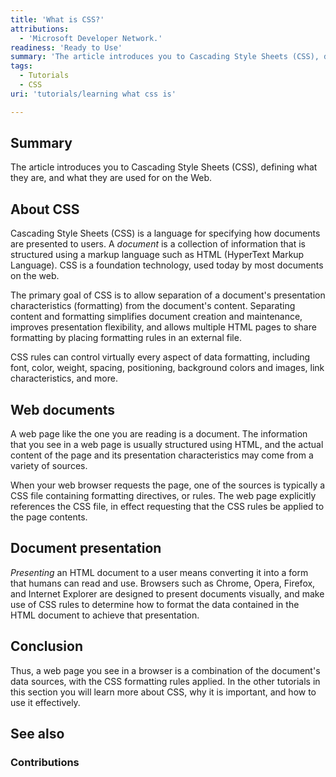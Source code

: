 ```yaml
---
title: 'What is CSS?'
attributions:
  - 'Microsoft Developer Network.'
readiness: 'Ready to Use'
summary: 'The article introduces you to Cascading Style Sheets (CSS), defining what they are, and what they are used for on the Web.'
tags:
  - Tutorials
  - CSS
uri: 'tutorials/learning what css is'

---
```

## Summary

The article introduces you to Cascading Style Sheets (CSS), defining what they are, and what they are used for on the Web.

## About CSS

Cascading Style Sheets (CSS) is a language for specifying how documents are presented to users. A *document* is a collection of information that is structured using a markup language such as HTML (HyperText Markup Language). CSS is a foundation technology, used today by most documents on the web.

The primary goal of CSS is to allow separation of a document's presentation characteristics (formatting) from the document's content. Separating content and formatting simplifies document creation and maintenance, improves presentation flexibility, and allows multiple HTML pages to share formatting by placing formatting rules in an external file.

CSS rules can control virtually every aspect of data formatting, including font, color, weight, spacing, positioning, background colors and images, link characteristics, and more.

## Web documents

A web page like the one you are reading is a document. The information that you see in a web page is usually structured using HTML, and the actual content of the page and its presentation characteristics may come from a variety of sources.

When your web browser requests the page, one of the sources is typically a CSS file containing formatting directives, or rules. The web page explicitly references the CSS file, in effect requesting that the CSS rules be applied to the page contents.

## Document presentation

*Presenting* an HTML document to a user means converting it into a form that humans can read and use. Browsers such as Chrome, Opera, Firefox, and Internet Explorer are designed to present documents visually, and make use of CSS rules to determine how to format the data contained in the HTML document to achieve that presentation.

## Conclusion

Thus, a web page you see in a browser is a combination of the document's data sources, with the CSS formatting rules applied. In the other tutorials in this section you will learn more about CSS, why it is important, and how to use it effectively.

## See also

### Contributions
